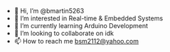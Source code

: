 - 👋 Hi, I’m @bmartin5263
- 👀 I’m interested in Real-time & Embedded Systems
- 🌱 I’m currently learning Arduino Development
- 💞️ I’m looking to collaborate on idk
- 📫 How to reach me bsm2112@yahoo.com

<!---
bmartin5263/bmartin5263 is a ✨ special ✨ repository because its `README.md` (this file) appears on your GitHub profile.
You can click the Preview link to take a look at your changes.
--->
